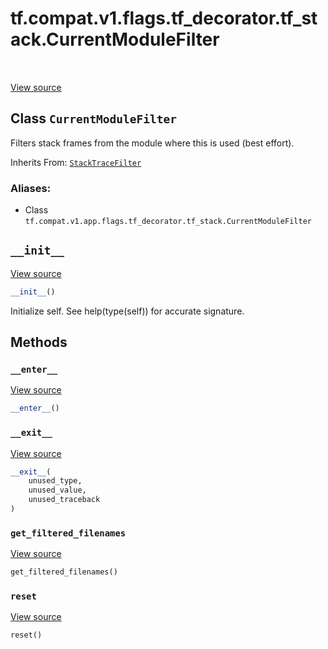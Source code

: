 <div itemscope itemtype="http://developers.google.com/ReferenceObject">
<meta itemprop="name" content="tf.compat.v1.flags.tf_decorator.tf_stack.CurrentModuleFilter" />
<meta itemprop="path" content="Stable" />
<meta itemprop="property" content="__enter__"/>
<meta itemprop="property" content="__exit__"/>
<meta itemprop="property" content="__init__"/>
<meta itemprop="property" content="get_filtered_filenames"/>
<meta itemprop="property" content="reset"/>
</div>

# tf.compat.v1.flags.tf_decorator.tf_stack.CurrentModuleFilter

<!-- Insert buttons -->

<table class="tfo-notebook-buttons tfo-api" align="left">
</table>

<a target="_blank" href="/code/stable/tensorflow/python/util/tf_stack.py">View source</a>



## Class `CurrentModuleFilter`

<!-- Start diff -->
Filters stack frames from the module where this is used (best effort).

Inherits From: [`StackTraceFilter`](../../../../../../tf/compat/v1/flags/tf_decorator/tf_stack/StackTraceFilter.md)

### Aliases:

* Class `tf.compat.v1.app.flags.tf_decorator.tf_stack.CurrentModuleFilter`


<!-- Placeholder for "Used in" -->


<h2 id="__init__"><code>__init__</code></h2>

<a target="_blank" href="/code/stable/tensorflow/python/util/tf_stack.py">View source</a>

``` python
__init__()
```

Initialize self.  See help(type(self)) for accurate signature.




## Methods

<h3 id="__enter__"><code>__enter__</code></h3>

<a target="_blank" href="/code/stable/tensorflow/python/util/tf_stack.py">View source</a>

``` python
__enter__()
```




<h3 id="__exit__"><code>__exit__</code></h3>

<a target="_blank" href="/code/stable/tensorflow/python/util/tf_stack.py">View source</a>

``` python
__exit__(
    unused_type,
    unused_value,
    unused_traceback
)
```




<h3 id="get_filtered_filenames"><code>get_filtered_filenames</code></h3>

<a target="_blank" href="/code/stable/tensorflow/python/util/tf_stack.py">View source</a>

``` python
get_filtered_filenames()
```




<h3 id="reset"><code>reset</code></h3>

<a target="_blank" href="/code/stable/tensorflow/python/util/tf_stack.py">View source</a>

``` python
reset()
```






